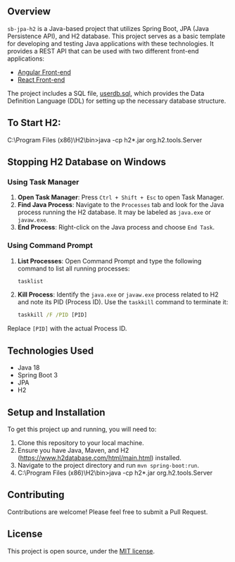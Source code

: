 ## Overview
`sb-jpa-h2` is a Java-based project that utilizes Spring Boot, JPA (Java Persistence API), and H2 database. This project serves as a basic template for developing and testing Java applications with these technologies. It provides a REST API that can be used with two different front-end applications:

- [Angular Front-end](https://github.com/dvanauken/angular)
- [React Front-end](https://github.com/dvanauken/react)

The project includes a SQL file, [userdb.sql](https://github.com/dvanauken/sb-jpa-h2/blob/main/userdb.sql), which provides the Data Definition Language (DDL) for setting up the necessary database structure.

## To Start H2:
C:\Program Files (x86)\H2\bin>java -cp h2*.jar org.h2.tools.Server

## Stopping H2 Database on Windows

### Using Task Manager

1. **Open Task Manager**: Press `Ctrl + Shift + Esc` to open Task Manager.
2. **Find Java Process**: Navigate to the `Processes` tab and look for the Java process running the H2 database. It may be labeled as `java.exe` or `javaw.exe`.
3. **End Process**: Right-click on the Java process and choose `End Task`.

### Using Command Prompt

1. **List Processes**: Open Command Prompt and type the following command to list all running processes:

    ```cmd
    tasklist
    ```

2. **Kill Process**: Identify the `java.exe` or `javaw.exe` process related to H2 and note its PID (Process ID). Use the `taskkill` command to terminate it:

    ```cmd
    taskkill /F /PID [PID]
    ```
    
Replace `[PID]` with the actual Process ID.






## Technologies Used
- Java 18
- Spring Boot 3
- JPA
- H2

## Setup and Installation
To get this project up and running, you will need to:

1. Clone this repository to your local machine.
2. Ensure you have Java, Maven, and H2 (https://www.h2database.com/html/main.html) installed.
3. Navigate to the project directory and run `mvn spring-boot:run`.
4. C:\Program Files (x86)\H2\bin>java -cp h2*.jar org.h2.tools.Server

## Contributing
Contributions are welcome! Please feel free to submit a Pull Request.

## License
This project is open source, under the [MIT license](/LICENSE).
